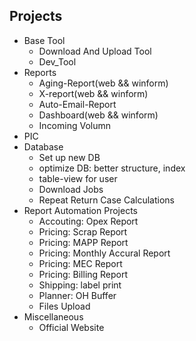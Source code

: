 ## Projects 
 * Base Tool
   * Download And Upload Tool
   * Dev_Tool
* Reports
  * Aging-Report(web && winform)
  * X-report(web && winform)
  * Auto-Email-Report
  * Dashboard(web && winform)
  * Incoming Volumn
* PIC
* Database
   * Set up new DB
   * optimize DB: better structure, index
   * table-view for user
   * Download Jobs
   * Repeat Return Case Calculations
* Report Automation Projects
  * Accouting: Opex Report
  * Pricing: Scrap Report
  * Pricing: MAPP Report
  * Pricing: Monthly Accural Report
  * Pricing: MEC Report
  * Pricing: Billing Report
  * Shipping: label print
  * Planner: OH Buffer
  * Files Upload
* Miscellaneous
  * Official Website